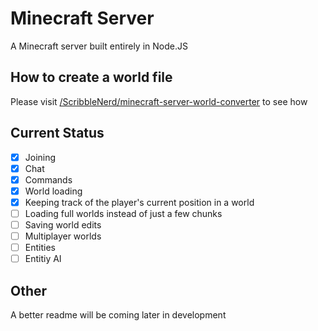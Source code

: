 # Minecraft Server

A Minecraft server built entirely in Node.JS

## How to create a world file
Please visit [/ScribbleNerd/minecraft-server-world-converter](https://github.com/ScribbleNerd/minecraft-server-world-converter) to see how

## Current Status
- [x] Joining
- [x] Chat
- [x] Commands
- [x] World loading
- [x] Keeping track of the player's current position in a world
- [ ] Loading full worlds instead of just a few chunks
- [ ] Saving world edits
- [ ] Multiplayer worlds
- [ ] Entities
- [ ] Entitiy AI

## Other
A better readme will be coming later in development
